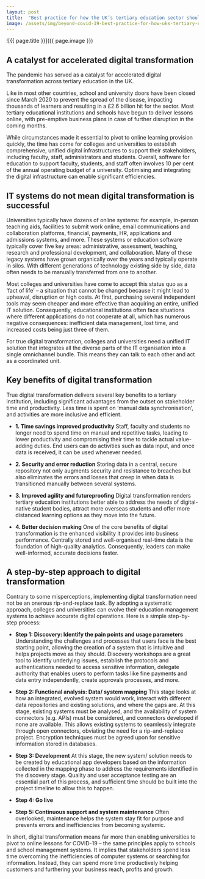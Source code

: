 ```yaml
---
layout: post
title:  "Best practice for how the UK’s tertiary education sector should approach digital transformation"
image: /assets/img/beyond-covid-19-best-practice-for-how-uks-tertiary-education-sector-should-approach-digital-transformation.jpg
---
```


![{{ page.title }}]({{ page.image }})

## A catalyst for accelerated digital transformation
The pandemic has served as a catalyst for accelerated digital transformation across tertiary education in the UK.

Like in most other countries, school and university doors have been closed since March 2020 to prevent the spread of the disease, impacting thousands of learners and resulting in a £2.6 billion hit for the sector. Most tertiary educational institutions and schools have begun to deliver lessons online, with pre-emptive business plans in case of further disruption in the coming months.

While circumstances made it essential to pivot to online learning provision quickly, the time has come for colleges and universities to establish comprehensive, unified digital infrastructures to support their stakeholders, including faculty, staff, administrators and students. Overall, software for education to support faculty, students, and staff often involves 10 per cent of the annual operating budget of a university. Optimising and integrating the digital infrastructure can enable significant efficiencies.

## IT systems do not mean digital transformation is successful
Universities typically have dozens of online systems: for example, in-person teaching aids, facilities to submit work online, email communications and collaboration platforms, financial, payments, HR, applications and admissions systems, and more. These systems or education software typically cover five key areas: administrative, assessment, teaching, research and professional development, and collaboration. Many of these legacy systems have grown organically over the years and typically operate in silos. With different generations of technology existing side by side, data often needs to be manually transferred from one to another.

Most colleges and universities have come to accept this status quo as a ‘fact of life’ – a situation that cannot be changed because it might lead to upheaval, disruption or high costs. At first, purchasing several independent tools may seem cheaper and more effective than acquiring an entire, unified IT solution. Consequently, educational institutions often face situations where different applications do not cooperate at all, which has numerous negative consequences: inefficient data management, lost time, and increased costs being just three of them.

For true digital transformation, colleges and universities need a unified IT solution that integrates all the diverse parts of the IT organisation into a single omnichannel bundle. This means they can talk to each other and act as a coordinated unit.

## Key benefits of digital transformation
True digital transformation delivers several key benefits to a tertiary institution, including significant advantages from the outset on stakeholder time and productivity. Less time is spent on ‘manual data synchronisation’, and activities are more inclusive and efficient.

- **1. Time savings improved productivity**
Staff, faculty and students no longer need to spend time on manual and repetitive tasks, leading to lower productivity and compromising their time to tackle actual value-adding duties. End users can do activities such as data input, and once data is received, it can be used whenever needed.

- **2. Security and error reduction**
Storing data in a central, secure repository not only augments security and resistance to breaches but also eliminates the errors and losses that creep in when data is transitioned manually between several systems.

- **3. Improved agility and futureproofing**
Digital transformation renders tertiary education institutions better able to address the needs of digital-native student bodies, attract more overseas students and offer more distanced learning options as they move into the future.

- **4. Better decision making**
One of the core benefits of digital transformation is the enhanced visibility it provides into business performance. Centrally stored and well-organised real-time data is the foundation of high-quality analytics. Consequently, leaders can make well-informed, accurate decisions faster.


## A step-by-step approach to digital transformation
Contrary to some misperceptions, implementing digital transformation need not be an onerous rip-and-replace task. By adopting a systematic approach, colleges and universities can evolve their education management systems to achieve accurate digital operations. Here is a simple step-by-step process:

- **Step 1: Discovery: Identify the pain points and usage parameters**
Understanding the challenges and processes that users face is the best starting point, allowing the creation of a system that is intuitive and helps projects move as they should. Discovery workshops are a great tool to identify underlying issues, establish the protocols and authentications needed to access sensitive information, delegate authority that enables users to perform tasks like fine payments and data entry independently, create approvals processes, and more.

- **Step 2: Functional analysis: Data/ system mapping**
This stage looks at how an integrated, evolved system would work, interact with different data repositories and existing solutions, and where the gaps are. At this stage, existing systems must be analysed, and the availability of system connectors (e.g. APIs) must be considered, and connectors developed if none are available. This allows existing systems to seamlessly integrate through open connectors, obviating the need for a rip-and-replace project. Encryption techniques must be agreed upon for sensitive information stored in databases.

- **Step 3: Development**
At this stage, the new system/ solution needs to be created by educational app developers based on the information collected in the mapping phase to address the requirements identified in the discovery stage. Quality and user acceptance testing are an essential part of this process, and sufficient time should be built into the project timeline to allow this to happen.

- **Step 4: Go live**

- **Step 5: Continuous support and system maintenance**
Often overlooked, maintenance helps the system stay fit for purpose and prevents errors and inefficiencies from becoming systemic.

In short, digital transformation means far more than enabling universities to pivot to online lessons for COVID-19 – the same principles apply to schools and school management systems. It implies that stakeholders spend less time overcoming the inefficiencies of computer systems or searching for information. Instead, they can spend more time productively helping customers and furthering your business reach, profits and growth.
